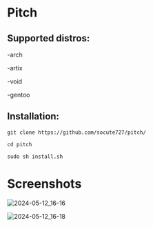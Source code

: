 # Pitch
## Supported distros:

-arch

-artix

-void

-gentoo

## Installation:

`git clone https://github.com/socute727/pitch/`

`cd pitch`

`sudo sh install.sh`

# Screenshots

![2024-05-12_16-16](https://github.com/socute727/pitch/assets/152518983/43fb3804-e48d-4a29-8182-0c0e7bc8be6e)

![2024-05-12_16-18](https://github.com/socute727/pitch/assets/152518983/c04d6c8a-2c72-4739-8298-9d1930760a99)
